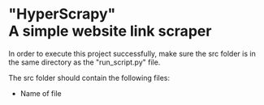 <h1> "HyperScrapy" <br> A simple website link scraper</h1>
<p>
    In order to execute this project successfully,
    make sure the src folder is in the same directory as the "run_script.py" file.
</p>
<p>
    The src folder should contain the following files:
        <ul>
            <li>
                Name of file
            </li>
        </ul>
</p>
